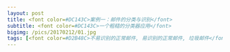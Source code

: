 ```yaml
---
layout: post
title: <font color=#DC143C>案例一：邮件的分类与识别</font>
subtitle: <font color=#DC143C>一个粗糙的分类器应用</font>
bigimg: /pics/20170212/01.jpg
tags: [<font color=#D2B48C>不易识别的正常邮件, 易识别的正常邮件, 垃圾邮件</font>]
---
```

